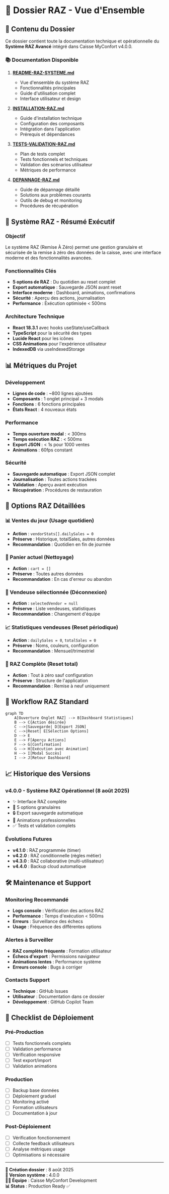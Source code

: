 # 📁 Dossier RAZ - Vue d'Ensemble

## 🎯 Contenu du Dossier

Ce dossier contient toute la documentation technique et opérationnelle du **Système RAZ Avancé** intégré dans Caisse MyConfort v4.0.0.

### 📚 Documentation Disponible

1. **[README-RAZ-SYSTEME.md](./README-RAZ-SYSTEME.md)**
   - Vue d'ensemble du système RAZ
   - Fonctionnalités principales
   - Guide d'utilisation complet
   - Interface utilisateur et design

2. **[INSTALLATION-RAZ.md](./INSTALLATION-RAZ.md)**
   - Guide d'installation technique
   - Configuration des composants
   - Intégration dans l'application
   - Prérequis et dépendances

3. **[TESTS-VALIDATION-RAZ.md](./TESTS-VALIDATION-RAZ.md)**
   - Plan de tests complet
   - Tests fonctionnels et techniques
   - Validation des scénarios utilisateur
   - Métriques de performance

4. **[DEPANNAGE-RAZ.md](./DEPANNAGE-RAZ.md)**
   - Guide de dépannage détaillé
   - Solutions aux problèmes courants
   - Outils de debug et monitoring
   - Procédures de récupération

## 🚀 Système RAZ - Résumé Exécutif

### Objectif
Le système RAZ (Remise À Zéro) permet une gestion granulaire et sécurisée de la remise à zéro des données de la caisse, avec une interface moderne et des fonctionnalités avancées.

### Fonctionnalités Clés
- **5 options de RAZ** : Du quotidien au reset complet
- **Export automatique** : Sauvegarde JSON avant reset
- **Interface moderne** : Dashboard, animations, confirmations
- **Sécurité** : Aperçu des actions, journalisation
- **Performance** : Exécution optimisée < 500ms

### Architecture Technique
- **React 18.3.1** avec hooks useState/useCallback
- **TypeScript** pour la sécurité des types
- **Lucide React** pour les icônes
- **CSS Animations** pour l'expérience utilisateur
- **IndexedDB** via useIndexedStorage

## 📊 Métriques du Projet

### Développement
- **Lignes de code** : ~800 lignes ajoutées
- **Composants** : 1 onglet principal + 3 modals
- **Fonctions** : 6 fonctions principales
- **États React** : 4 nouveaux états

### Performance
- **Temps ouverture modal** : < 300ms
- **Temps exécution RAZ** : < 500ms
- **Export JSON** : < 1s pour 1000 ventes
- **Animations** : 60fps constant

### Sécurité
- **Sauvegarde automatique** : Export JSON complet
- **Journalisation** : Toutes actions trackées
- **Validation** : Aperçu avant exécution
- **Récupération** : Procédures de restauration

## 🎯 Options RAZ Détaillées

### 📊 Ventes du jour (Usage quotidien)
- **Action** : `vendorStats[].dailySales = 0`
- **Préserve** : Historique, totalSales, autres données
- **Recommandation** : Quotidien en fin de journée

### 🛒 Panier actuel (Nettoyage)
- **Action** : `cart = []`
- **Préserve** : Toutes autres données
- **Recommandation** : En cas d'erreur ou abandon

### 👤 Vendeuse sélectionnée (Déconnexion)
- **Action** : `selectedVendor = null`
- **Préserve** : Liste vendeuses, statistiques
- **Recommandation** : Changement d'équipe

### 📈 Statistiques vendeuses (Reset périodique)
- **Action** : `dailySales = 0`, `totalSales = 0`
- **Préserve** : Noms, couleurs, configuration
- **Recommandation** : Mensuel/trimestriel

### 🚨 RAZ Complète (Reset total)
- **Action** : Tout à zéro sauf configuration
- **Préserve** : Structure de l'application
- **Recommandation** : Remise à neuf uniquement

## 🔄 Workflow RAZ Standard

```mermaid
graph TD
    A[Ouverture Onglet RAZ] --> B[Dashboard Statistiques]
    B --> C{Action désirée}
    C -->|Sauvegarde| D[Export JSON]
    C -->|Reset| E[Sélection Options]
    D --> E
    E --> F[Aperçu Actions]
    F --> G[Confirmation]
    G --> H[Exécution avec Animation]
    H --> I[Modal Succès]
    I --> J[Retour Dashboard]
```

## 📈 Historique des Versions

### v4.0.0 - Système RAZ Opérationnel (8 août 2025)
- ✨ Interface RAZ complète
- 🎯 5 options granulaires
- 🔒 Export sauvegarde automatique
- 🎨 Animations professionnelles
- ✅ Tests et validation complets

### Évolutions Futures
- **v4.1.0** : RAZ programmée (timer)
- **v4.2.0** : RAZ conditionnelle (règles métier)
- **v4.3.0** : RAZ collaborative (multi-utilisateur)
- **v4.4.0** : Backup cloud automatique

## 🛠️ Maintenance et Support

### Monitoring Recommandé
- **Logs console** : Vérification des actions RAZ
- **Performance** : Temps d'exécution < 500ms
- **Erreurs** : Surveillance des échecs
- **Usage** : Fréquence des différentes options

### Alertes à Surveiller
- **RAZ complète fréquente** : Formation utilisateur
- **Échecs d'export** : Permissions navigateur
- **Animations lentes** : Performance système
- **Erreurs console** : Bugs à corriger

### Contacts Support
- **Technique** : GitHub Issues
- **Utilisateur** : Documentation dans ce dossier
- **Développement** : GitHub Copilot Team

## 📝 Checklist de Déploiement

### Pré-Production
- [ ] Tests fonctionnels complets
- [ ] Validation performance
- [ ] Vérification responsive
- [ ] Test export/import
- [ ] Validation animations

### Production
- [ ] Backup base données
- [ ] Déploiement graduel
- [ ] Monitoring activé
- [ ] Formation utilisateurs
- [ ] Documentation à jour

### Post-Déploiement
- [ ] Vérification fonctionnement
- [ ] Collecte feedback utilisateurs
- [ ] Analyse métriques usage
- [ ] Optimisations si nécessaire

---

**📅 Création dossier** : 8 août 2025  
**🎯 Version système** : 4.0.0  
**👨‍💻 Équipe** : Caisse MyConfort Development  
**📊 Status** : Production Ready ✅

